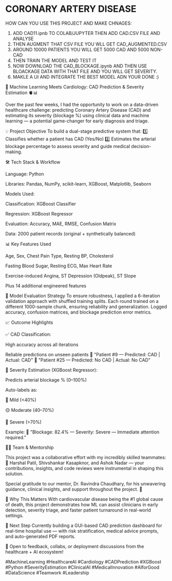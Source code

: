 # CORONARY ARTERY DISEASE

HOW CAN YOU USE THIS PROJECT AND MAKE CHNAGES:
1. ADD CAD11.ipnb TO COLAB/JUPYTER THEN ADD CAD.CSV FILE AND ANALYSE
2. THEN AUGMENT THAT CSV FILE YOU WLL GET CAD_AUGMENTED.CSV
3. AROUND 10000 PATIENTS YOU WILL GET 5000 CAD AND 5000 NON-CAD
4. THEN TRAIN THE MODEL AND TEST IT
5. NOW DOWNLOAD THE CAD_BLOCKAGE.ipynb AND THEN USE BLOACKAGE DATA WITH THAT FILE AND YOU WILL GET SEVERITY.
6. MAKLE A UI AND INTEGRATE THE BEST MODEL ADN YOUR DONE :)

   
🚨 Machine Learning Meets Cardiology: CAD Prediction & Severity Estimation 🫀📊

Over the past few weeks, I had the opportunity to work on a data-driven healthcare challenge: predicting Coronary Artery Disease (CAD) and estimating its severity (blockage %) using clinical data and machine learning — a potential game-changer for early diagnosis and triage.

💡 Project Objective
To build a dual-stage predictive system that:
1️⃣ Classifies whether a patient has CAD (Yes/No)
2️⃣ Estimates the arterial blockage percentage to assess severity and guide medical decision-making.

🛠️ Tech Stack & Workflow

Language: Python

Libraries: Pandas, NumPy, scikit-learn, XGBoost, Matplotlib, Seaborn

Models Used:

Classification: XGBoost Classifier

Regression: XGBoost Regressor

Evaluation: Accuracy, MAE, RMSE, Confusion Matrix

Data: 2000 patient records (original + synthetically balanced)

📊 Key Features Used

Age, Sex, Chest Pain Type, Resting BP, Cholesterol

Fasting Blood Sugar, Resting ECG, Max Heart Rate

Exercise-induced Angina, ST Depression (Oldpeak), ST Slope

Plus 14 additional engineered features

🧪 Model Evaluation Strategy
To ensure robustness, I applied a 6-iteration validation approach with shuffled training splits. Each round trained on a different 1000-sample chunk, ensuring reliability and generalization. Logged accuracy, confusion matrices, and blockage prediction error metrics.

📈 Outcome Highlights

✅ CAD Classification:

High accuracy across all iterations

Reliable predictions on unseen patients
🔹 "Patient #9 — Predicted: CAD | Actual: CAD"
🔹 "Patient #25 — Predicted: No CAD | Actual: No CAD"

📏 Severity Estimation (XGBoost Regressor):

Predicts arterial blockage % (0–100%)

Auto-labels as:

🔵 Mild (<40%)

🟡 Moderate (40–70%)

🔴 Severe (>70%)

Example:
🔹 "Blockage: 82.4% — Severity: Severe — Immediate attention required."

🧑‍💻 Team & Mentorship

This project was a collaborative effort with my incredibly skilled teammates:
🎯 Harshal Patil, Shivshankar Kasapknor, and Ashok Nadar — your contributions, insights, and code reviews were instrumental in shaping this solution.

Special gratitude to our mentor, Dr. Ravindra Chaudhary, for his unwavering guidance, clinical insights, and support throughout the project. 🙏

🙌 Why This Matters
With cardiovascular disease being the #1 global cause of death, this project demonstrates how ML can assist clinicians in early detection, severity triage, and faster patient turnaround in real-world settings.

🚀 Next Step
Currently building a GUI-based CAD prediction dashboard for real-time hospital use — with risk stratification, medical advice prompts, and auto-generated PDF reports.

📢 Open to feedback, collabs, or deployment discussions from the healthcare + AI ecosystem!

#MachineLearning #HealthcareAI #Cardiology #CADPrediction #XGBoost #Python #SeverityEstimation #ClinicalAI #MedicalInnovation #AIforGood #DataScience #Teamwork #Leadership
